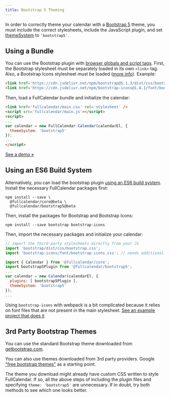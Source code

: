 ```yaml
---
title: Bootstrap 5 Theming
---
```


In order to correctly theme your calendar with a [Bootstrap 5](https://getbootstrap.com/) theme, you must include the correct stylesheets, include the JavaScript plugin, and set [themeSystem](themeSystem) to `'bootstrap5'`.


## Using a Bundle


You can use the Bootstrap plugin with [browser globals and script tags](initialize-globals). First, the Bootstrap stylesheet must be separately loaded in its own `<link>` tag. Also, a Bootstrap Icons stylesheet must be loaded ([more info](https://icons.getbootstrap.com/#install)). Example:

```html
<link href='https://cdn.jsdelivr.net/npm/bootstrap@5.1.3/dist/css/bootstrap.min.css' rel='stylesheet'>
<link href='https://cdn.jsdelivr.net/npm/bootstrap-icons@1.8.1/font/bootstrap-icons.css' rel='stylesheet'>
```

Then, load a FullCalendar bundle and initialize the calendar:

```html
<link href='fullcalendar/main.css' rel='stylesheet' />
<script src='fullcalendar/main.js'></script>
<script>
...
var calendar = new FullCalendar.Calendar(calendarEl, {
  themeSystem: 'bootstrap5'
});
...
</script>
```

[See a demo &raquo;](bootstrap5-demo)


## Using an ES6 Build System


Alternatively, you can load the bootstrap plugin [using an ES6 build system](initialize-es6). Install the necessary FullCalendar packages first:

```
npm install --save \
  @fullcalendar/core@beta \
  @fullcalendar/bootstrap5@beta
```

Then, install the packages for Bootstrap and Bootstrap Icons:

```
npm install --save bootstrap bootstrap-icons
```

Then, import the necessary packages and initialize your calendar:

```js
// import the third-party stylesheets directly from your JS
import 'bootstrap/dist/css/bootstrap.css';
import 'bootstrap-icons/font/bootstrap-icons.css'; // needs additional webpack config!

import { Calendar } from '@fullcalendar/core';
import bootstrap5Plugin from '@fullcalendar/bootstrap5';
...
var calendar = new Calendar(calendarEl, {
  plugins: [ bootstrap5Plugin ],
  themeSystem: 'bootstrap5'
});
...
```

Using `bootstrap-icons` with webpack is a bit complicated because it relies on font files that are not present in the main stylesheet. <a href='https://github.com/fullcalendar/fullcalendar-example-projects/tree/master/bootstrap5' class='more-link'>See an example project that does it</a>


## 3rd Party Bootstrap Themes

You can use the standard Bootstrap theme downloaded from [getbootstrap.com](https://getbootstrap.com/).

You can also use themes downloaded from 3rd party providers. Google ["free bootstrap themes"](https://www.google.com/search?q=free+bootstrap+themes) as a starting point.

The theme you download might already have custom CSS written to style FullCalendar. If so, all the above steps of including the plugin files and specifying `theme: 'bootstrap5'` are unnecessary. If in doubt, try both methods to see which one looks better.
